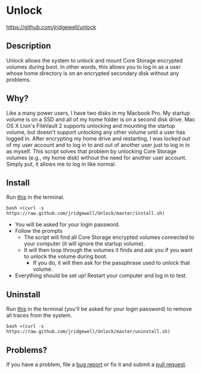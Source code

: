 Unlock
=========

https://github.com/jridgewell/unlock

## Description

Unlock allows the system to unlock and mount Core Storage encrypted volumes during boot. In other words, this allows you to log in as a user whose home directory is on an encrypted secondary disk without any problems.

## Why?

Like a many power users, I have two disks in my Macbook Pro. My startup volume is on a SSD and all of my home folder is on a second disk drive. Mac OS X Lion's FileVault 2 supports unlocking and mounting the startup volume, but doesn't support unlocking any other volume until a user has logged in. After encrypting my home drive and restarting, I was locked out of my user account and to log in to and out of another user just to log in in as myself. This script solves that problem by unlocking Core Storage volumes (e.g., my home disk) without the need for another user account. Simply put, it allows me to log in like normal.

## Install

Run [this][install] in the terminal.

    bash <(curl -s https://raw.github.com/jridgewell/Unlock/master/install.sh)

- You will be asked for your login password.
- Follow the prompts
  * The script will find all Core Storage encrypted volumes connected to your computer (it will ignore the startup volume).
  * It will then loop through the volumes it finds and ask you if you want to unlock the volume during boot.
    + If you do, it will then ask for the passphrase used to unlock that volume.
- Everything should be set up! Restart your computer and log in to test.

## Uninstall

Run [this][uninstall] in the terminal (you'll be asked for your login password) to remove all traces from the system.

    bash <(curl -s https://raw.github.com/jridgewell/Unlock/master/uninstall.sh)

## Problems?

If you have a problem, file a [bug report][issue] or fix it and submit a [pull request][pull].

[install]: https://raw.github.com/jridgewell/Unlock/master/install.sh
[uninstall]: https://raw.github.com/jridgewell/Unlock/master/uninstall.sh
[issue]: https://github.com/jridgewell/unlock/issues
[pull]: https://github.com/jridgewell/unlock/pulls
